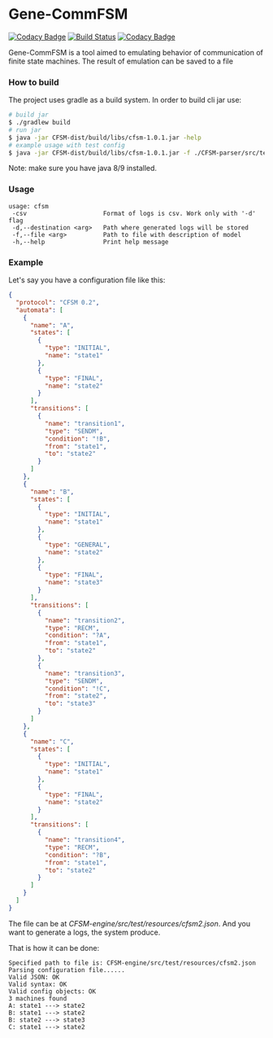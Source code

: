 # Gene-CommFSM

[![Codacy Badge](https://api.codacy.com/project/badge/Grade/6ec021d65858412cb90dba82f2d4562a)](https://www.codacy.com/app/Sammers21/Gena-CommFSM?utm_source=github.com&amp;utm_medium=referral&amp;utm_content=PAIS-Lab-Public-Projects/Gena-CommFSM&amp;utm_campaign=Badge_Grade)
[![Build Status](https://travis-ci.org/PAIS-Lab-Public-Projects/Gena-CommFSM.svg?branch=master)](https://travis-ci.org/PAIS-Lab-Public-Projects/Gena-CommFSM)
[![Codacy Badge](https://api.codacy.com/project/badge/Coverage/6ec021d65858412cb90dba82f2d4562a)](https://www.codacy.com/app/Sammers21/Gena-CommFSM?utm_source=github.com&utm_medium=referral&utm_content=PAIS-Lab-Public-Projects/Gena-CommFSM&utm_campaign=Badge_Coverage)

Gene-CommFSM is a tool aimed to emulating behavior of 
communication of finite state machines.
The result of emulation can be saved to a file

### How to build

The project uses gradle as a build system. In order to build cli jar use:

```bash
# build jar
$ ./gradlew build
# run jar 
$ java -jar CFSM-dist/build/libs/cfsm-1.0.1.jar -help
# example usage with test config
$ java -jar CFSM-dist/build/libs/cfsm-1.0.1.jar -f ./CFSM-parser/src/test/resources/cfsm.json 
```

Note: make sure you have java 8/9 installed.

### Usage

```text
usage: cfsm
 -csv                     Format of logs is csv. Work only with '-d' flag
 -d,--destination <arg>   Path where generated logs will be stored
 -f,--file <arg>          Path to file with description of model
 -h,--help                Print help message
```

### Example

Let's say you have a configuration file like this:
```json
{
  "protocol": "CFSM 0.2",
  "automata": [
    {
      "name": "A",
      "states": [
        {
          "type": "INITIAL",
          "name": "state1"
        },
        {
          "type": "FINAL",
          "name": "state2"
        }
      ],
      "transitions": [
        {
          "name": "transition1",
          "type": "SENDM",
          "condition": "!B",
          "from": "state1",
          "to": "state2"
        }
      ]
    },
    {
      "name": "B",
      "states": [
        {
          "type": "INITIAL",
          "name": "state1"
        },
        {
          "type": "GENERAL",
          "name": "state2"
        },
        {
          "type": "FINAL",
          "name": "state3"
        }
      ],
      "transitions": [
        {
          "name": "transition2",
          "type": "RECM",
          "condition": "?A",
          "from": "state1",
          "to": "state2"
        },
        {
          "name": "transition3",
          "type": "SENDM",
          "condition": "!C",
          "from": "state2",
          "to": "state3"
        }
      ]
    },
    {
      "name": "C",
      "states": [
        {
          "type": "INITIAL",
          "name": "state1"
        },
        {
          "type": "FINAL",
          "name": "state2"
        }
      ],
      "transitions": [
        {
          "name": "transition4",
          "type": "RECM",
          "condition": "?B",
          "from": "state1",
          "to": "state2"
        }
      ]
    }
  ]
}
```

The file can be at _CFSM-engine/src/test/resources/cfsm2.json_. And you want to generate a logs, the system produce.

That is how it can be done:
```bash$ java -jar CFSM-dist/build/libs/cfsm-1.0.1.jar -f CFSM-engine/src/test/resources/cfsm2.json
Specified path to file is: CFSM-engine/src/test/resources/cfsm2.json
Parsing configuration file......
Valid JSON: OK
Valid syntax: OK
Valid config objects: OK
3 machines found
A: state1 ---> state2
B: state1 ---> state2
B: state2 ---> state3
C: state1 ---> state2
```